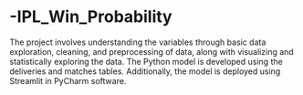 # -IPL_Win_Probability
The project involves understanding the variables through basic data exploration, cleaning, and preprocessing of data, along with visualizing and statistically exploring the data. The Python model is developed using the deliveries and matches tables. Additionally, the model is deployed using Streamlit in PyCharm software.
